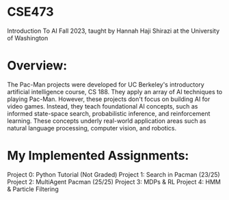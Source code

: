 # CSE473
Introduction To AI Fall 2023, taught by Hannah Haji Shirazi at the University of Washington

# Overview:
The Pac-Man projects were developed for UC Berkeley's introductory artificial intelligence course, CS 188. They apply an array of AI techniques to playing Pac-Man. However, these projects don't focus on building AI for video games. Instead, they teach foundational AI concepts, such as informed state-space search, probabilistic inference, and reinforcement learning. These concepts underly real-world application areas such as natural language processing, computer vision, and robotics.

# My Implemented Assignments:
Project 0: Python Tutorial (Not Graded)
Project 1: Search in Pacman (23/25)
Project 2: MultiAgent Pacman (25/25)
Project 3: MDPs & RL 
Project 4: HMM & Particle Filtering
